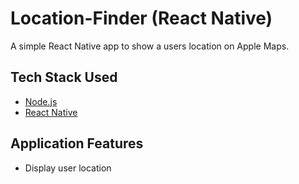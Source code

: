 # Location-Finder (React Native)

A simple React Native app to show a users location on Apple Maps.

## Tech Stack Used

- [Node.js](https://nodejs.org/)
- [React Native](http://www.reactnative.com)

## Application Features

- Display user location
